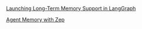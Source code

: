 [Launching Long-Term Memory Support in LangGraph](https://blog.langchain.dev/launching-long-term-memory-support-in-langgraph/)

[Agent Memory with Zep](https://microsoft.github.io/autogen/0.2/docs/ecosystem/agent-memory-with-zep/)

